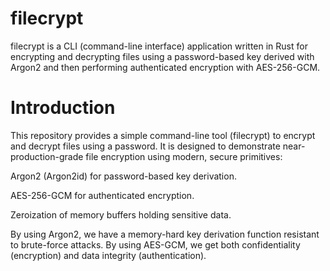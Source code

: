 # filecrypt 

filecrypt is a CLI (command-line interface) application written in Rust for encrypting and decrypting files using a password-based key derived with Argon2 and then performing authenticated encryption with AES-256-GCM. 


#  Introduction

This repository provides a simple command-line tool (filecrypt) to encrypt and decrypt files using a password. It is designed to demonstrate near-production-grade file encryption using modern, secure primitives:

 Argon2 (Argon2id) for password-based key derivation.
 
 AES-256-GCM for authenticated encryption.

 Zeroization of memory buffers holding sensitive data.

By using Argon2, we have a memory-hard key derivation function resistant to brute-force attacks. By using AES-GCM, we get both confidentiality (encryption) and data integrity (authentication). 

